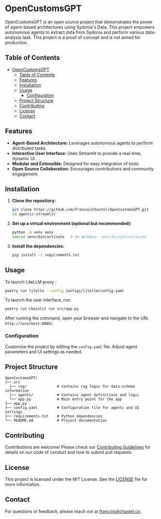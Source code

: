 # OpenCustomsGPT

OpenCustomsGPT is an open source project that demonstrates the power of agent-based architectures using Sydonia's Data. 
This project empowers autonomous agents to extract data from Sydonia and perform various data-analysis task.
This project is a proof of concept and is not aimed for production.

## Table of Contents
- [OpenCustomsGPT](#opencustomsgpt)
  - [Table of Contents](#table-of-contents)
  - [Features](#features)
  - [Installation](#installation)
  - [Usage](#usage)
    - [Configuration](#configuration)
  - [Project Structure](#project-structure)
  - [Contributing](#contributing)
  - [License](#license)
  - [Contact](#contact)

## Features
- **Agent-Based Architecture:** Leverages autonomous agents to perform distributed tasks.
- **Interactive User Interface:** Uses Streamlit to provide a real-time, dynamic UI.
- **Modular and Extensible:** Designed for easy integration of tools.
- **Open Source Collaboration:** Encourages contributions and community engagement.

## Installation
1. **Clone the repository:**
   ```bash
   git clone https://github.com/FrancoisChastel/OpenCustomsGPT.git
   cd agentic-streamlit
   ```
2. **Set up a virtual environment (optional but recommended):**
   ```bash
   python -m venv venv
   source venv/bin/activate   # On Windows: venv\Scripts\activate
   ```
3. **Install the dependencies:**
   ```bash
   pip install -r requirements.txt
   ```

## Usage

To launch LiteLLM proxy :
```bash
poetry run litellm --config configs/litellm/config.yaml
```

To launch the user interface, run:
```bash
poetry run chainlit run src/app.py
```
After running the command, open your browser and navigate to the URL `http://localhost:8000/`.

### Configuration
Customize the project by editing the `config.yaml` file. Adjust agent parameters and UI settings as needed.

## Project Structure
```
OpenCustomsGPT/
├── src
  ├── rag/              # Contains rag logic for data-schema information
  ├── agents/           # Contains agent definitions and logic
  └── app.py            # Main entry point for the app
├── app.py             
├── config.yaml         # Configuration file for agents and UI settings
├── requirements.txt    # Python dependencies
└── README.md           # Project documentation
```

## Contributing
Contributions are welcome! Please check our [Contributing Guidelines](CONTRIBUTING.md) for details on our code of conduct and how to submit pull requests.

## License
This project is licensed under the MIT License. See the [LICENSE](LICENSE) file for more information.

## Contact
For questions or feedback, please reach out at [francois@chastel.co](mailto:francois@chastel.co).

